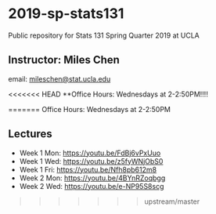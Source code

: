 # 2019-sp-stats131
Public repository for Stats 131 Spring Quarter 2019 at UCLA

## Instructor: Miles Chen

email: mileschen@stat.ucla.edu

<<<<<<< HEAD
**Office Hours: Wednesdays at 2-2:50PM!!!!

=======
Office Hours: Wednesdays at 2-2:50PM

## Lectures

- Week 1 Mon: https://youtu.be/FdBj6vPxUuo
- Week 1 Wed: https://youtu.be/z5fyWNjObS0
- Week 1 Fri: https://youtu.be/Nfh8pb612m8
- Week 2 Mon: https://youtu.be/4BYnRZoqbgg
- Week 2 Wed: https://youtu.be/e-NP95S8scg
>>>>>>> upstream/master

